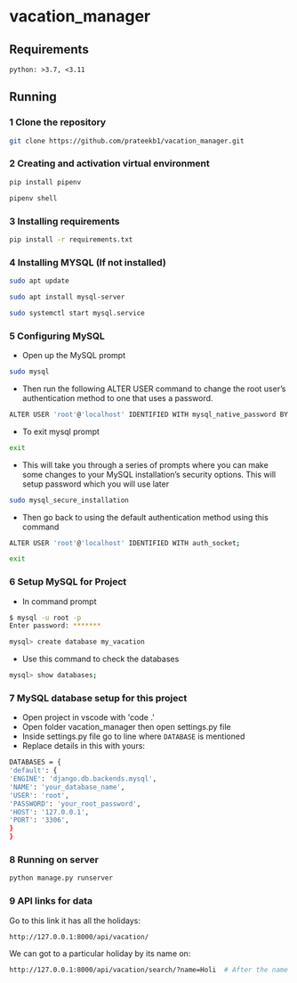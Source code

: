# vacation_manager

## Requirements

```
python: >3.7, <3.11
```

## Running

### 1 Clone the repository

```bash
git clone https://github.com/prateekb1/vacation_manager.git
```

### 2 Creating and activation virtual environment

```bash
pip install pipenv
```

```bash
pipenv shell
```

### 3 Installing requirements

```bash
pip install -r requirements.txt
```

### 4 Installing MYSQL (If not installed)

```bash
sudo apt update
```

```bash
sudo apt install mysql-server
```

```bash
sudo systemctl start mysql.service
```

### 5 Configuring MySQL

- Open up the MySQL prompt

```bash
sudo mysql
```

- Then run the following ALTER USER command to change the root user’s authentication method to one that uses a password.

```bash
ALTER USER 'root'@'localhost' IDENTIFIED WITH mysql_native_password BY 'password';
```

- To exit mysql prompt

```bash
exit
```

- This will take you through a series of prompts where you can make some changes to your MySQL installation’s security options. This will setup password which you will use later

```bash
sudo mysql_secure_installation
```

- Then go back to using the default authentication method using this command

```bash
ALTER USER 'root'@'localhost' IDENTIFIED WITH auth_socket;
```

```bash
exit
```

### 6 Setup MySQL for Project

- In command prompt

```bash
$ mysql -u root -p
Enter password: *******
```

```bash
mysql> create database my_vacation
```

- Use this command to check the databases

```bash
mysql> show databases;
```

### 7 MySQL database setup for this project

- Open project in vscode with 'code .'
- Open folder vacation_manager then open settings.py file
- Inside settings.py file go to line where `DATABASE` is mentioned
- Replace details in this with yours:

```bash
DATABASES = {
'default': {
'ENGINE': 'django.db.backends.mysql',
'NAME': 'your_database_name',
'USER': 'root',
'PASSWORD': 'your_root_password',
'HOST': '127.0.0.1',
'PORT': '3306',
}
}
```

### 8 Running on server

```bash
python manage.py runserver
```

### 9 API links for data

Go to this link it has all the holidays:

```bash
http://127.0.0.1:8000/api/vacation/
```

We can got to a particular holiday by its name on:

```bash
http://127.0.0.1:8000/api/vacation/search/?name=Holi  # After the name we can put the name of the holiday
```
